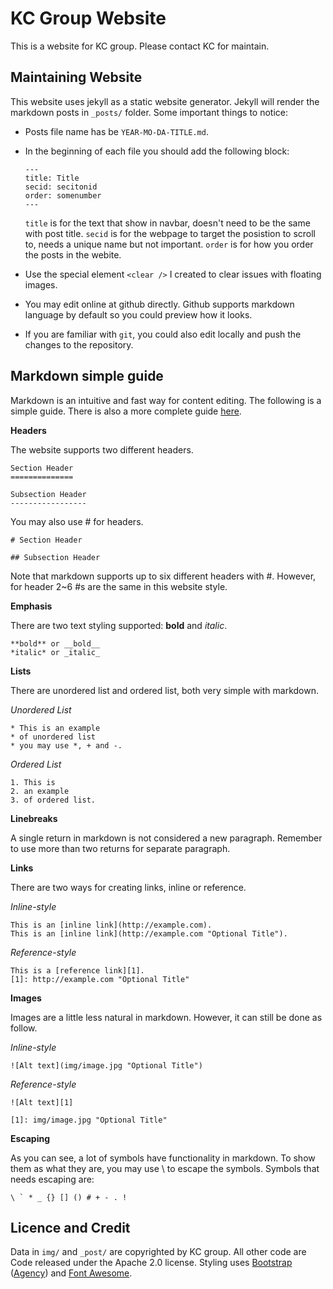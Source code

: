 KC Group Website
================


This is a website for KC group. Please contact KC for maintain.


Maintaining Website
-------------------
This website uses jekyll as a static website generator. Jekyll will render the markdown posts in `_posts/` folder. Some important things to notice:

-   Posts file name has be `YEAR-MO-DA-TITLE.md`.
-   In the beginning of each file you should add the following block:
    
        ---
        title: Title
        secid: secitonid
        order: somenumber
        ---
    
    `title` is for the text that show in navbar, doesn't need to be the same with post title. `secid` is for the webpage to target the posistion to scroll to, needs a unique name but not important. `order` is for how you order the posts in the webite.

-   Use the special element `<clear />` I created to clear issues with floating images.
-   You may edit online at github directly. Github supports markdown language by default so you could preview how it looks.
-   If you are familiar with `git`, you could also edit locally and push the changes to the repository.





Markdown simple guide
---------------------
Markdown is an intuitive and fast way for content editing. The following is a simple guide. There is also a more complete guide [here][4].

**Headers**

The website supports two different headers.

    Section Header
    ==============
    
    Subsection Header
    -----------------

You may also use # for headers.

    # Section Header
    
    ## Subsection Header

Note that markdown supports up to six different headers with #. However, for header 2~6 #s are the same in this website style.




    
**Emphasis**

There are two text styling supported: **bold** and *italic*.

    **bold** or __bold__
    *italic* or _italic_


**Lists**

There are unordered list and ordered list, both very simple with markdown.

*Unordered List*

    * This is an example
    * of unordered list
    * you may use *, + and -.
    
*Ordered List*

    1. This is
    2. an example
    3. of ordered list.
    



**Linebreaks**

A single return in markdown is not considered a new paragraph. Remember to use more than two returns for separate paragraph.



**Links**

There are two ways for creating links, inline or reference.

*Inline-style*

    This is an [inline link](http://example.com).
    This is an [inline link](http://example.com "Optional Title").
    
*Reference-style*

    This is a [reference link][1].
    [1]: http://example.com "Optional Title"



**Images**

Images are a little less natural in markdown. However, it can still be done as follow.

*Inline-style*

    ![Alt text](img/image.jpg "Optional Title")
    
*Reference-style*
    
    ![Alt text][1]
    
    [1]: img/image.jpg "Optional Title"



**Escaping**

As you can see, a lot of symbols have functionality in markdown. To show them as what they are, you may use \\ to escape the symbols. Symbols that needs escaping are: 

    \ ` * _ {} [] () # + - . !






Licence and Credit
------------------

Data in `img/` and `_post/` are copyrighted by KC group. All other code are Code released under the Apache 2.0 license. Styling uses [Bootstrap][1] ([Agency][2]) and [Font Awesome][3].


[1]: http://getbootstrap.com/
[2]: http://startbootstrap.com/template-overviews/agency/
[3]: http://fortawesome.github.io/Font-Awesome/
[4]: http://daringfireball.net/projects/markdown/